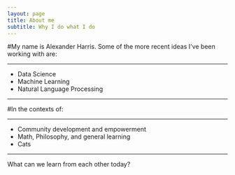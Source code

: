 ```yaml
---
layout: page
title: About me
subtitle: Why I do what I do
---
```


#My name is Alexander Harris. Some of the more recent ideas I've been working with are:
___
- Data Science
- Machine Learning
- Natural Language Processing
___

#In the contexts of:
___
- Community development and empowerment
- Math, Philosophy, and general learning
- Cats
___

What can we learn from each other today?
